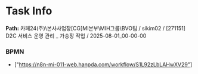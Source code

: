 # Task Info

**Path:** 카페24(주)\본사사업장\[CG]MI본부\MIH그룹\BVO팀 / sikim02 / [271151] D2C 서비스 운영 관리 _ 가송장 작업 / 2025-08-01_00-00-00

### BPMN
- ["https://n8n-mi-011-web.hanpda.com/workflow/S1L92zLbLAHwXV29"]

